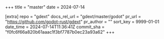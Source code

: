 +++
title = "master"
date = 2024-07-14

[extra]
repo = "gdext"
docs_rel_url = "gdext/master/godot"
pr_url = "https://github.com/godot-rust/gdext"
pr_author = ""
sort_key = 9999-01-01
date_time = 2024-07-14T11:36:41Z
commit_sha = "f0fc6f66a820b61aaac1f3bf7787b0ec23a93a62"
+++


